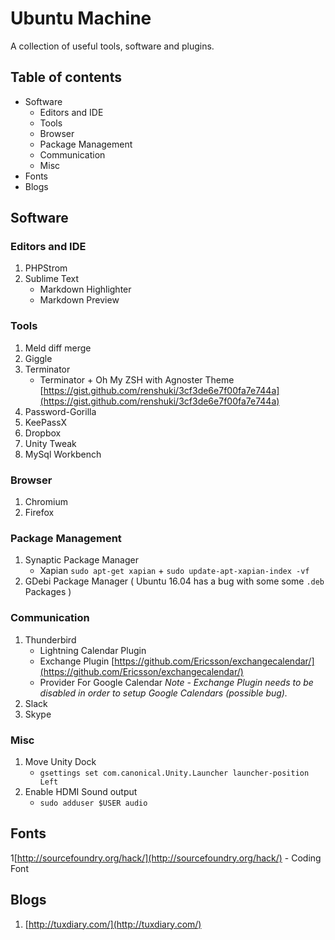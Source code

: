 # Ubuntu Machine
A collection of useful tools, software and plugins.   

## Table of contents

<!-- MarkdownTOC depth=0 -->

- Software
	- Editors and IDE
	- Tools
	- Browser
	- Package Management
	- Communication
	- Misc
- Fonts
- Blogs

<!-- /MarkdownTOC -->


## Software

### Editors and IDE

1. PHPStrom
2. Sublime Text
    - Markdown Highlighter
    - Markdown Preview

### Tools

1. Meld diff merge
2. Giggle
3. Terminator
	-	Terminator + Oh My ZSH with Agnoster Theme [https://gist.github.com/renshuki/3cf3de6e7f00fa7e744a](https://gist.github.com/renshuki/3cf3de6e7f00fa7e744a)
4. Password-Gorilla
5. KeePassX
5. Dropbox
6. Unity Tweak
7. MySql Workbench

### Browser

1. Chromium
2. Firefox

### Package Management

1. Synaptic Package Manager
    - Xapian `sudo apt-get xapian` + `sudo update-apt-xapian-index -vf`
2. GDebi Package Manager ( Ubuntu 16.04 has a bug with some some `.deb` Packages )
 
### Communication

1. Thunderbird
    - Lightning Calendar Plugin
    - Exchange Plugin [https://github.com/Ericsson/exchangecalendar/](https://github.com/Ericsson/exchangecalendar/)
    - Provider For Google Calendar *Note - Exchange Plugin needs to be disabled in order to setup Google Calendars (possible bug).*
2. Slack
3. Skype

### Misc

1. Move Unity Dock
	- `gsettings set com.canonical.Unity.Launcher launcher-position Left`
2. Enable HDMI Sound output
	- `sudo adduser $USER audio`	

## Fonts

1[http://sourcefoundry.org/hack/](http://sourcefoundry.org/hack/) - Coding Font

## Blogs

1. [http://tuxdiary.com/](http://tuxdiary.com/)